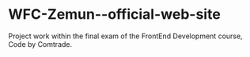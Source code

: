 # WFC-Zemun--official-web-site
Project work within the final exam of the FrontEnd Development course, Code by Comtrade.
